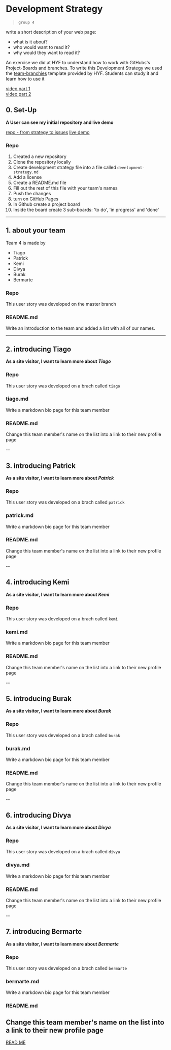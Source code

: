 # Development Strategy

> `group 4`

write a short description of your web page:

- what is it about?
- who would want to read it?
- why would they want to read it?


An exercise we did at HYF to understand how to work with GitHubs's Project-Boards and branches. To write this Development Strategy we used the [team-branchies](https://github.com/HackYourFutureBelgium/team-branchies/blob/master/development-strategy.md) template provided by HYF. Students can study it and learn how to use it

[video part 1](https://vimeo.com/465288009)    
[video part 2](https://vimeo.com/465288632)    

## 0. Set-Up

__A User can see my initial repository and live demo__

[repo - from strategy to issues](https://bermarte.github.io/from-strategy-to-issues/)
[live demo](https://bermarte.github.io/from-strategy-to-issues/)

### Repo

1. Created a new repository
1. Clone the repository locally
1. Create development strategy file into a file called `development-strategy.md`
1. Add a license
1. Create a README.md file
1. Fill out the rest of this file with your team's names
1. Push the changes
1. turn on GitHub Pages
1. In Github create a project board
1. Inside the board create 3 sub-boards: 'to do', 'in progress' and 'done'

---

## 1. about your team

Team 4 is made by

* Tiago
* Patrick
* Kemi
* Divya
* Burak
* Bermarte

### Repo

This user story was developed on the master branch

### README.md

Write an introduction to the team and added a list with all of our names.

---

## 2. introducing Tiago

__As a site visitor, I want to learn more about *Tiago*__

### Repo

This user story was developed on a brach called `tiago`

### tiago.md

Write a markdown bio page for this team member

### README.md

Change this team member's name on the list into a link to their new profile page

--
## 3. introducing Patrick

__As a site visitor, I want to learn more about *Patrick*__

### Repo

This user story was developed on a brach called `patrick`

### patrick.md

Write a markdown bio page for this team member

### README.md

Change this team member's name on the list into a link to their new profile page

--
## 4. introducing Kemi

__As a site visitor, I want to learn more about *Kemi*__

### Repo

This user story was developed on a brach called `kemi`

### kemi.md

Write a markdown bio page for this team member

### README.md

Change this team member's name on the list into a link to their new profile page

--
## 5. introducing Burak

__As a site visitor, I want to learn more about *Burak*__

### Repo

This user story was developed on a brach called `burak`

### burak.md

Write a markdown bio page for this team member

### README.md

Change this team member's name on the list into a link to their new profile page

--
## 6. introducing Divya

__As a site visitor, I want to learn more about *Divya*__

### Repo

This user story was developed on a brach called `divya`

### divya.md

Write a markdown bio page for this team member

### README.md

Change this team member's name on the list into a link to their new profile page

--
## 7. introducing Bermarte

__As a site visitor, I want to learn more about *Bermarte*__

### Repo

This user story was developed on a brach called `bermarte`

### bermarte.md

Write a markdown bio page for this team member

### README.md

Change this team member's name on the list into a link to their new profile page
---
[READ ME](README.md)

